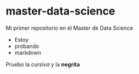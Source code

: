 # master-data-science

Mi primer repositorio en el Master de Data Science

* Estoy
* probando
* markdown

Pruebo la *cursiva* y la **negrita**
